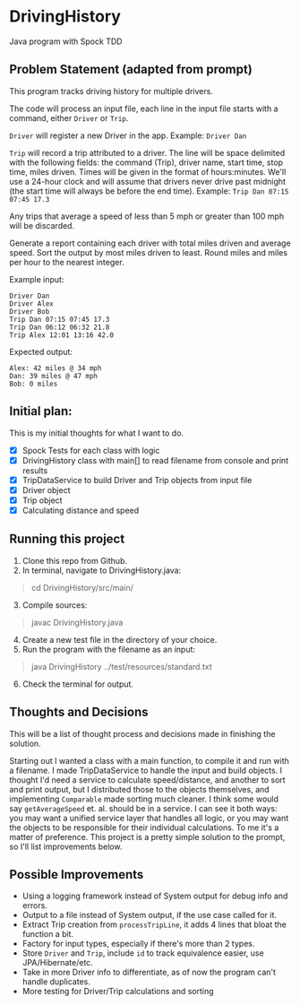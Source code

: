 # DrivingHistory
Java program with Spock TDD

## Problem Statement (adapted from prompt)

This program tracks driving history for multiple drivers.

The code will process an input file, each line in the input file starts with a command, either ```Driver``` or ```Trip```.

```Driver``` will register a new Driver in the app. Example: `Driver Dan`

```Trip``` will record a trip attributed to a driver. The line will be space delimited with the following fields: the command (Trip), driver name, start time, stop time, miles driven. Times will be given in the format of hours:minutes. We'll use a 24-hour clock and will assume that drivers never drive past midnight (the start time will always be before the end time). Example: `Trip Dan 07:15 07:45 17.3`

Any trips that average a speed of less than 5 mph or greater than 100 mph will be discarded.

Generate a report containing each driver with total miles driven and average speed. Sort the output by most miles driven to least. Round miles and miles per hour to the nearest integer.

Example input:

```
Driver Dan
Driver Alex
Driver Bob
Trip Dan 07:15 07:45 17.3
Trip Dan 06:12 06:32 21.8
Trip Alex 12:01 13:16 42.0
```

Expected output:

```
Alex: 42 miles @ 34 mph
Dan: 39 miles @ 47 mph
Bob: 0 miles
```

## Initial plan:
This is my initial thoughts for what I want to do.
- [x] Spock Tests for each class with logic
- [x] DrivingHistory class with main[] to read filename from console and print results
- [x] TripDataService to build Driver and Trip objects from input file
- [x] Driver object
- [x] Trip object
- [x] Calculating distance and speed

## Running this project
1. Clone this repo from Github.
2. In terminal, navigate to DrivingHistory.java:
> cd DrivingHistory/src/main/
3. Compile sources:
> javac DrivingHistory.java
4. Create a new test file in the directory of your choice.
5. Run the program with the filename as an input:
> java DrivingHistory ../test/resources/standard.txt
6. Check the terminal for output.

## Thoughts and Decisions

This will be a list of thought process and decisions made in finishing the solution.

Starting out I wanted a class with a main function, to compile it and run with a filename.
I made TripDataService to handle the input and build objects.
I thought I'd need a service to calculate speed/distance, and another to sort and print output,
but I distributed those to the objects themselves, and implementing `Comparable` made sorting much cleaner.
I think some would say `getAverageSpeed` et. al. should be in a service. I can see it both ways:
you may want a unified service layer that handles all logic, or you may want the objects to be responsible
for their individual calculations. To me it's a matter of preference.
This project is a pretty simple solution to the prompt, so I'll list improvements below.

## Possible Improvements
- Using a logging framework instead of System output for debug info and errors.
- Output to a file instead of System output, if the use case called for it.
- Extract Trip creation from `processTripLine`, it adds 4 lines that bloat the function a bit.
- Factory for input types, especially if there's more than 2 types.
- Store `Driver` and `Trip`, include `id` to track equivalence easier, use JPA/Hibernate/etc.
- Take in more Driver info to differentiate, as of now the program can't handle duplicates.
- More testing for Driver/Trip calculations and sorting